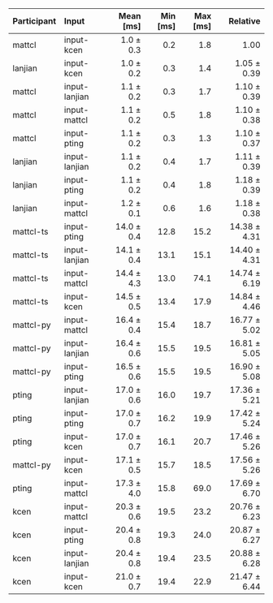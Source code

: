 | Participant | Input | Mean [ms] | Min [ms] | Max [ms] | Relative |
|:---|:---|---:|---:|---:|---:|
| mattcl | input-kcen | 1.0 ± 0.3 | 0.2 | 1.8 | 1.00 |
| lanjian | input-kcen | 1.0 ± 0.2 | 0.3 | 1.4 | 1.05 ± 0.39 |
| mattcl | input-lanjian | 1.1 ± 0.2 | 0.3 | 1.7 | 1.10 ± 0.39 |
| mattcl | input-mattcl | 1.1 ± 0.2 | 0.5 | 1.8 | 1.10 ± 0.38 |
| mattcl | input-pting | 1.1 ± 0.2 | 0.3 | 1.3 | 1.10 ± 0.37 |
| lanjian | input-lanjian | 1.1 ± 0.2 | 0.4 | 1.7 | 1.11 ± 0.39 |
| lanjian | input-pting | 1.1 ± 0.2 | 0.4 | 1.8 | 1.18 ± 0.39 |
| lanjian | input-mattcl | 1.2 ± 0.1 | 0.6 | 1.6 | 1.18 ± 0.38 |
| mattcl-ts | input-pting | 14.0 ± 0.4 | 12.8 | 15.2 | 14.38 ± 4.31 |
| mattcl-ts | input-lanjian | 14.1 ± 0.4 | 13.1 | 15.1 | 14.40 ± 4.31 |
| mattcl-ts | input-mattcl | 14.4 ± 4.3 | 13.0 | 74.1 | 14.74 ± 6.19 |
| mattcl-ts | input-kcen | 14.5 ± 0.5 | 13.4 | 17.9 | 14.84 ± 4.46 |
| mattcl-py | input-mattcl | 16.4 ± 0.4 | 15.4 | 18.7 | 16.77 ± 5.02 |
| mattcl-py | input-lanjian | 16.4 ± 0.6 | 15.5 | 19.5 | 16.81 ± 5.05 |
| mattcl-py | input-pting | 16.5 ± 0.6 | 15.5 | 19.5 | 16.90 ± 5.08 |
| pting | input-lanjian | 17.0 ± 0.6 | 16.0 | 19.7 | 17.36 ± 5.21 |
| pting | input-pting | 17.0 ± 0.7 | 16.2 | 19.9 | 17.42 ± 5.24 |
| pting | input-kcen | 17.0 ± 0.7 | 16.1 | 20.7 | 17.46 ± 5.26 |
| mattcl-py | input-kcen | 17.1 ± 0.5 | 15.7 | 18.5 | 17.56 ± 5.26 |
| pting | input-mattcl | 17.3 ± 4.0 | 15.8 | 69.0 | 17.69 ± 6.70 |
| kcen | input-mattcl | 20.3 ± 0.6 | 19.5 | 23.2 | 20.76 ± 6.23 |
| kcen | input-pting | 20.4 ± 0.8 | 19.3 | 24.0 | 20.87 ± 6.27 |
| kcen | input-lanjian | 20.4 ± 0.8 | 19.4 | 23.5 | 20.88 ± 6.28 |
| kcen | input-kcen | 21.0 ± 0.7 | 19.4 | 22.9 | 21.47 ± 6.44 |
